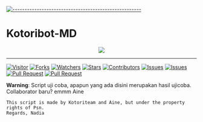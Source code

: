 [![-----------------------------------------------------](https://raw.githubusercontent.com/andreasbm/readme/master/assets/lines/colored.png)](#table-of-contents)
# Kotoribot-MD

<p align="center">
<img width="" src="https://img.shields.io/github/repo-size/Aiinne/Aine-MD?color=green&label=Repo%20Size&style=for-the-badge&logo=appveyor">
</p>

---

<a href="https://visitor-badge.glitch.me/badge?page_id=Aiinne/Aine-md"><img title="Visitor" src="https://visitor-badge.glitch.me/badge?page_id=Aiinne/Aine-md"></a>
<a href="https://github.com/Aiinne/Aine-md/network/members"><img title="Forks" src="https://img.shields.io/github/forks/Aiinne/Aine-md?label=Forks&color=blue&style=flat-square"></a>
<a href="https://github.com/Aiinne/Aine-md/watchers"><img title="Watchers" src="https://img.shields.io/github/watchers/Aiinne/Aine-md?label=Watchers&color=green&style=flat-square"></a>
<a href="https://github.com/Aiinne/Aine-md/stargazers"><img title="Stars" src="https://img.shields.io/github/stars/Aiinne/Aine-md?label=Stars&color=yellow&style=flat-square"></a>
<a href="https://github.com/Aiinne/Aine-md/graphs/contributors"><img title="Contributors" src="https://img.shields.io/github/contributors/Aiinne/Aine-md?label=Contributors&color=blue&style=flat-square"></a>
<a href="https://github.com/Aiinne/Aine-md/issues"><img title="Issues" src="https://img.shields.io/github/issues/Aiinne/Aine-md?label=Issues&color=success&style=flat-square"></a>
<a href="https://github.com/Aiinne/Aine-md/issues?q=is%3Aissue+is%3Aclosed"><img title="Issues" src="https://img.shields.io/github/issues-closed/Kangsad01/bot-md?label=Issues&color=red&style=flat-square"></a>
<a href="https://github.com/Aiinne/Aine-md/pulls"><img title="Pull Request" src="https://img.shields.io/github/issues-pr/Aiinne/Aine-md?label=PullRequest&color=success&style=flat-square"></a>
<a href="https://github.com/Aiinne/Aine-md/pulls?q=is%3Apr+is%3Aclosed"><img title="Pull Request" src="https://img.shields.io/github/issues-pr-closed/Aiinne/Aine-md?label=PullRequest&color=red&style=flat-square"></a>

**Warning**: Script uji coba, apapun yang ada disini merupakan hasil ujicoba. Collaborator baru? emmm Aine

```Info:
This script is made by Kotoriteam and Aine, but under the property rights of Psn.
Regards, Nadia
```
